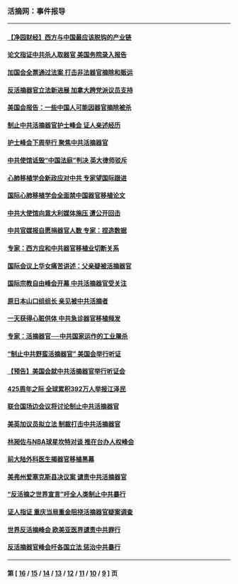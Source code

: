 ### 活摘网：事件报导
---
#### [【净园财经】西方与中国最应该脱钩的产业链](../../pages/nf5877/n14016113.md?07120430) 
#### [论文指证中共杀人取器官 美国务院录入报告](../../pages/nf5877/n13999890.md?07120430) 
#### [加国会全票通过法案 打击非法器官摘除和贩运](../../pages/nf5877/n13884924.md?07120430) 
#### [反活摘器官立法新进展 加拿大跨党派议员支持](../../pages/nf5877/n13876061.md?07120430) 
#### [美国会报告：一些中国人可能因器官摘除被杀](../../pages/nf5877/n13867964.md?07120430) 
#### [制止中共活摘器官护士峰会 证人亲述经历](../../pages/nf5877/n13859007.md?07120430) 
#### [护士峰会下周举行 聚焦中共活摘器官](../../pages/nf5877/n13855418.md?07120430) 
#### [中共使馆诋毁“中国法庭”判决 英大律师驳斥](../../pages/nf5877/n13833945.md?07120430) 
#### [心肺移植学会新政应对中共 专家望国际跟进](../../pages/nf5877/n13829043.md?07120430) 
#### [国际心肺移植学会全面禁中国器官移植论文](../../pages/nf5877/n13827785.md?07120430) 
#### [中共大使馆向意大利媒体施压 遭公开回击](../../pages/nf5877/n13826038.md?07120430) 
#### [中共官媒报自愿捐器官人数 专家：捏造数据](../../pages/nf5877/n13814130.md?07120430) 
#### [专家：西方应和中共器官移植业切断关系](../../pages/nf5877/n13772828.md?07120430) 
#### [国际会议上华女痛苦讲述：父亲疑被活摘器官](../../pages/nf5877/n13771583.md?07120430) 
#### [国际宗教自由峰会开幕 中共活摘器官受关注](../../pages/nf5877/n13769995.md?07120430) 
#### [原日本山口组组长 亲见被中共活摘者](../../pages/nf5877/n13767360.md?07120430) 
#### [一天获得心脏供体 中共急诊器官移植频发](../../pages/nf5877/n13764689.md?07120430) 
#### [专家：活摘器官──中共国家运作的工业屠杀](../../pages/nf5877/n13761178.md?07120430) 
#### [“制止中共野蛮活摘器官” 美国会举行听证](../../pages/nf5877/n13735831.md?07120430) 
#### [【预告】美国会就中共活摘器官举行听证会](../../pages/nf5877/n13732843.md?07120430) 
#### [425周年之际 全球累积392万人举报江泽民](../../pages/nf5877/n13719232.md?07120430) 
#### [联合国场边会议将讨论制止中共活摘器官](../../pages/nf5877/n13656361.md?07120430) 
#### [美英加议员拟立法 制裁打击中共活摘器官](../../pages/nf5877/n13430251.md?07120430) 
#### [林昶佐与NBA球星坎特对谈 推在台办人权峰会](../../pages/nf5877/n13414467.md?07120430) 
#### [前大陆外科医生揭器官移植黑幕](../../pages/nf5877/n13401416.md?07120430) 
#### [美弗州爱塞克斯县决议案 谴责中共活摘器官](../../pages/nf5877/n13320919.md?07120430) 
#### [“反活摘之世界宣言”吁全人类制止中共暴行](../../pages/nf5877/n13259730.md?07120430) 
#### [证人指证 重庆当局重金阻挠活摘器官疑案调查](../../pages/nf5877/n13259127.md?07120430) 
#### [世界反活摘峰会 欧美亚医界谴责中共罪行](../../pages/nf5877/n13253550.md?07120430) 
#### [反活摘器官峰会吁各国立法 惩治中共暴行](../../pages/nf5877/n13245052.md?07120430) 

---
#### 第 [ [16](./16.md?07120430) / [15](./15.md?07120430) / [14](./14.md?07120430) / [13](./13.md?07120430) / [12](./12.md?07120430) / [11](./11.md?07120430) / [10](./10.md?07120430) / [9](./9.md?07120430) ] 页
